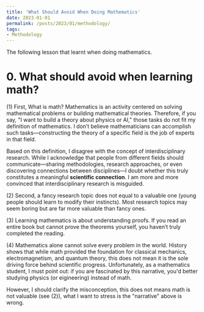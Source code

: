 ```yaml
---
title: 'What Should Avoid When Doing Mathematics'
date: 2023-01-01
permalink: /posts/2023/01/methodology/
tags:
- Methodology
---
```


The following lesson that learnt when doing mathematics.

# 0. What should avoid when learning math?

(1) First, What is math? Mathematics is an activity centered on solving mathematical problems or building mathematical theories. Therefore, if you say, "I want to build a theory about physics or AI," those tasks do not fit my definition of mathematics. I don’t believe mathematicians can accomplish such tasks—constructing the theory of a specific field is the job of experts in that field.

Based on this definition, I disagree with the concept of interdisciplinary research. While I acknowledge that people from different fields should communicate—sharing methodologies, research approaches, or even discovering connections between disciplines—I doubt whether this truly constitutes a meaningful **scientific connection**. I am more and more convinced that interdisciplinary research is misguided.

(2) Second, a fancy research topic does not equal to a valuable one (young people should learn to modify their instincts). Most research topics may seem boring but are far more valuable than fancy ones.

(3) Learning mathematics is about understanding proofs. If you read an entire book but cannot prove the theorems yourself, you haven’t truly completed the reading.

(4) Mathematics alone cannot solve every problem in the world. History shows that while math provided the foundation for classical mechanics, electromagnetism, and quantum theory, this does not mean it is the sole driving force behind scientific progress. Unfortunately, as a mathematics student, I must point out: if you are fascinated by this narrative, you'd better studying physics (or eigineering) instead of math. 

However, I should clarify the misconception, this does not means math is not valuable (see (2)), what I want to stress is the "narrative" above is wrong. 

